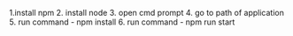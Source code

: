 1.install npm
2. install node
3. open cmd prompt
4. go to path of application 
5. run command - npm install
6. run command - npm run start